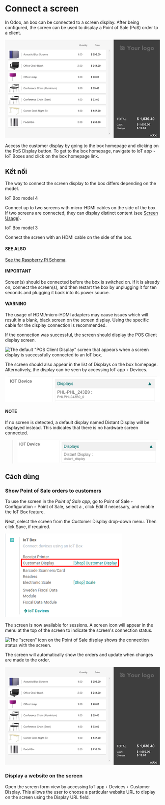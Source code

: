 # Connect a screen

In Odoo, an  box can be connected to a screen display. After being
configured, the screen can be used to display a Point of Sale (PoS) order to a client.

![image](../../../../_images/screen-pos-client-display.png)

Access the customer display by going to the  box homepage and
clicking on the PoS Display button. To get to the  box
homepage, navigate to IoT app ‣ IoT Boxes and click on the  box homepage link.

## Kết nối

The way to connect the screen display to the  box differs depending
on the model.

IoT Box model 4

Connect up to two screens with micro-HDMI cables on the side of the  box. If two screens are connected, they can display distinct content (see
[Screen Usage](#iot-usage-screen)).

IoT Box model 3

Connect the screen with an HDMI cable on the side of the  box.

#### SEE ALSO
[See the Raspberry Pi Schema](../../../sales/point_of_sale/configuration/pos_iot.md#pos-pos-iot-connect-schema).

#### IMPORTANT
Screen(s) should be connected before the  box is switched on. If
it is already on, connect the screen(s), and then restart the 
box by unplugging it for ten seconds and plugging it back into its power source.

#### WARNING
The usage of HDMI/micro-HDMI adapters may cause issues which will result in a blank, black screen
on the screen display. Using the specific cable for the display connection is recommended.

If the connection was successful, the screen should display the POS Client display
screen.

![The default "POS Client Display" screen that appears when a screen display is successfully
connected to an IoT box.](../../../../_images/screen-pos-client-display-no-order.png)

The screen should also appear in the list of Displays on the  box homepage. Alternatively, the display can be seen by accessing IoT app
‣ Devices.

![An example of a screen display name shown on the IoT Box Home Page.](../../../../_images/screen-screen-name-example.png)

#### NOTE
If no screen is detected, a default display named Distant Display will be displayed
instead. This indicates that there is no hardware screen connected.

> ![The "Distant Display" screen name will be used if no screen is detected.](../../../../_images/screen-no-screen.png)

<a id="iot-usage-screen"></a>

## Cách dùng

### Show Point of Sale orders to customers

To use the screen in the *Point of Sale app*, go to Point of Sale ‣
Configuration ‣ Point of Sale, select a , click Edit if
necessary, and enable the IoT Box feature.

Next, select the screen from the Customer Display drop-down menu. Then click
Save, if required.

![Connect the screen display to the Point of Sale app.](../../../../_images/screen-pos-screen-config.png)

The screen is now available for  sessions. A screen icon will appear in
the menu at the top of the screen to indicate the screen's connection status.

![The "screen" icon on the Point of Sale display shows the connection status with the
screen.](../../../../_images/screen-pos-icon.png)

The screen will automatically show the  orders and update when changes
are made to the order.

![An example of a PoS order on a screen display.](../../../../_images/screen-pos-client-display.png)

### Display a website on the screen

Open the screen form view by accessing IoT app ‣ Devices ‣ Customer Display.
This allows the user to choose a particular website URL to display on the screen using the
Display URL field.
